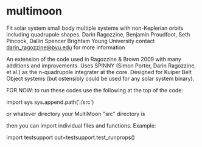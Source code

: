 # multimoon
Fit solar system small body multiple systems with non-Keplerian orbits including quadrupole shapes. 
Darin Ragozzine, Benjamin Proudfoot, Seth Pincock, Dallin Spencer
Brightam Young University
contact darin_ragozzine@byu.edu for more information

An extension of the code used in Ragozzine & Brown 2009 with many additions and improvements. Uses SPINNY (Simon Porter, Darin Ragozzine, et al.) as the n-quadrupole integrater at the core. Designed for Kuiper Belt Object systems (but ostensibly could be used for any solar system binary). 

FOR NOW: 
to run these codes use the following at the top of the code:

import sys
sys.append.path('./src')

or whatever directory your MultiMoon "src" directory is

then you can import individual files and functions. Example: 

import testsupport
out=testsupport.test_runprops()
